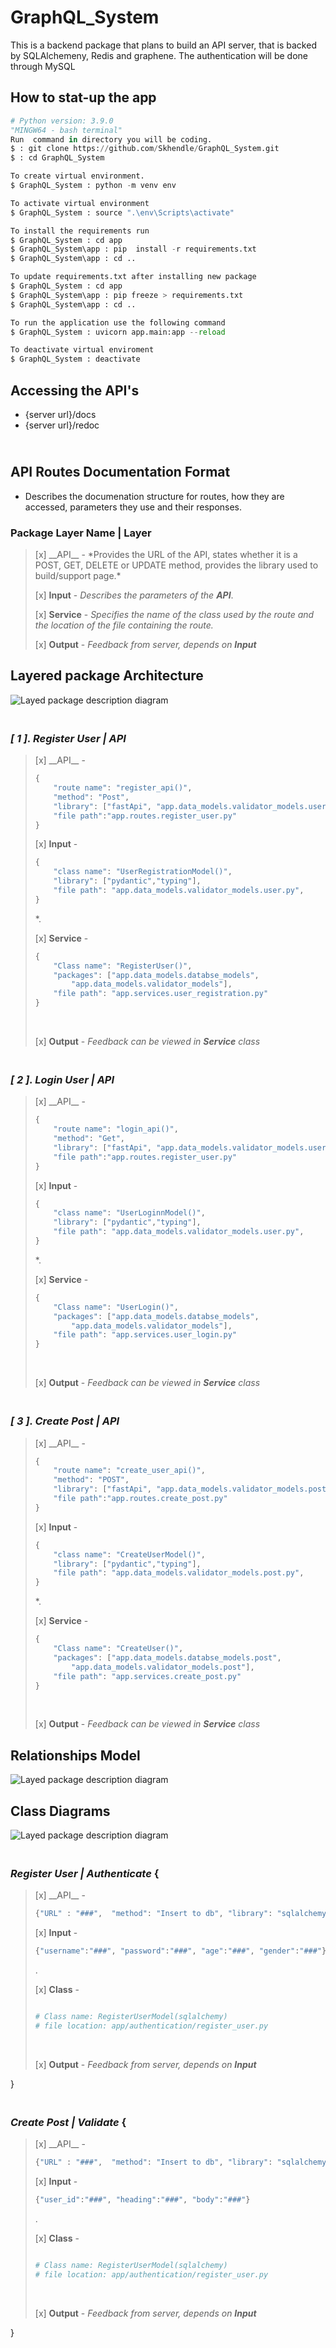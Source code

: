 # **GraphQL_System**
This is a backend package that plans to build an API server, that is backed by SQLAlchemeny, Redis and graphene. The authentication will be done through MySQL





## **How to stat-up the app** <br>
```python
# Python version: 3.9.0
"MINGW64 - bash terminal"
Run  command in directory you will be coding.
$ : git clone https://github.com/Skhendle/GraphQL_System.git
$ : cd GraphQL_System

To create virtual environment.
$ GraphQL_System : python -m venv env

To activate virtual environment
$ GraphQL_System : source ".\env\Scripts\activate"

To install the requirements run
$ GraphQL_System : cd app
$ GraphQL_System\app : pip  install -r requirements.txt
$ GraphQL_System\app : cd ..

To update requirements.txt after installing new package
$ GraphQL_System : cd app
$ GraphQL_System\app : pip freeze > requirements.txt
$ GraphQL_System\app : cd ..

To run the application use the following command
$ GraphQL_System : uvicorn app.main:app --reload

To deactivate virtual enviroment
$ GraphQL_System : deactivate
```

## **Accessing the API's** <br>
- {server url}/docs
- {server url}/redoc


## </br> **API Routes Documentation Format**
* Describes the documenation structure for routes, how they are accessed, parameters they use and their responses.</br>

### **Package Layer Name | Layer**
<blockquote>
[x] __API__ - *Provides the URL of the API, states whether it is a POST, GET, DELETE or UPDATE method, provides the library used to build/support page.*</br>

[x] __Input__ - *Describes the parameters of the __API__*.</br>

[x] __Service__ - *Specifies the name of the class used by the route and the location of the file containing the route.*<br>

[x] __Output__ - *Feedback from server, depends on __Input__*</br>
</blockquote>

## **Layered package Architecture**
![Layed package description diagram](/images/Architecture.png)

### <br>*[ 1 ]. Register User | API*
<blockquote>
[x] __API__ -  

```python
{
    "route name": "register_api()",
    "method": "Post",
    "library": ["fastApi", "app.data_models.validator_models.user"],
    "file path":"app.routes.register_user.py"
}
```

[x] __Input__ -
```python
{
    "class name": "UserRegistrationModel()",
    "library": ["pydantic","typing"],
    "file path": "app.data_models.validator_models.user.py",
}
```
*.</br>

[x] __Service__ -
```python
{
    "Class name": "RegisterUser()",
    "packages": ["app.data_models.databse_models",
        "app.data_models.validator_models"],
    "file path": "app.services.user_registration.py"
}

```
<br>

[x] __Output__ - *Feedback can be viewed in __Service__ class*</br>
</blockquote>

### <br>*[ 2 ]. Login User | API*
<blockquote>
[x] __API__ -  

```python
{
    "route name": "login_api()",
    "method": "Get",
    "library": ["fastApi", "app.data_models.validator_models.user"],
    "file path":"app.routes.register_user.py"
}
```

[x] __Input__ -
```python
{
    "class name": "UserLoginnModel()",
    "library": ["pydantic","typing"],
    "file path": "app.data_models.validator_models.user.py",
}
```
*.</br>

[x] __Service__ -
```python
{
    "Class name": "UserLogin()",
    "packages": ["app.data_models.databse_models",
        "app.data_models.validator_models"],
    "file path": "app.services.user_login.py"
}

```
<br>

[x] __Output__ - *Feedback can be viewed in __Service__ class*</br>
</blockquote>

### <br>*[ 3 ]. Create Post | API*
<blockquote>
[x] __API__ -  

```python
{
    "route name": "create_user_api()",
    "method": "POST",
    "library": ["fastApi", "app.data_models.validator_models.post","app.services.create_post"],
    "file path":"app.routes.create_post.py"
}
```

[x] __Input__ -
```python
{
    "class name": "CreateUserModel()",
    "library": ["pydantic","typing"],
    "file path": "app.data_models.validator_models.post.py",
}
```
*.</br>

[x] __Service__ -
```python
{
    "Class name": "CreateUser()",
    "packages": ["app.data_models.databse_models.post",
        "app.data_models.validator_models.post"],
    "file path": "app.services.create_post.py"
}

```
<br>

[x] __Output__ - *Feedback can be viewed in __Service__ class*</br>
</blockquote>


## **Relationships Model**
![Layed package description diagram](/images/Relationships.png)

## **Class Diagrams**
![Layed package description diagram](/images/ClassDiagram.png)



### <br>*Register User | Authenticate* {
<blockquote>
[x] __API__ -  

```python
{"URL" : "###",  "method": "Insert to db", "library": "sqlalchemy"}
```

[x] __Input__ -
```python
{"username":"###", "password":"###", "age":"###", "gender":"###"}
```
.</br>

[x] __Class__ -
```python

# Class name: RegisterUserModel(sqlalchemy)
# file location: app/authentication/register_user.py

```
<br>

[x] __Output__ - *Feedback from server, depends on __Input__*</br>
</blockquote>
}


### <br>*Create Post | Validate* {
<blockquote>
[x] __API__ -  

```python
{"URL" : "###",  "method": "Insert to db", "library": "sqlalchemy"}
```

[x] __Input__ -
```python
{"user_id":"###", "heading":"###", "body":"###"}
```
.</br>

[x] __Class__ -
```python

# Class name: RegisterUserModel(sqlalchemy)
# file location: app/authentication/register_user.py

```
<br>

[x] __Output__ - *Feedback from server, depends on __Input__*</br>
</blockquote>
}
